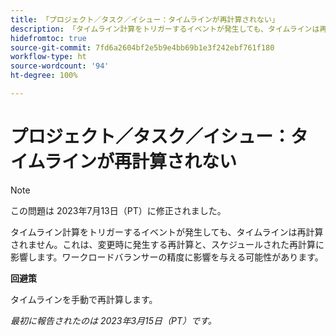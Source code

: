 ```yaml
---
title: 「プロジェクト／タスク／イシュー：タイムラインが再計算されない」
description: 「タイムライン計算をトリガーするイベントが発生しても、タイムラインは再計算されません。これは、変更時に発生する再計算と、スケジュールされた再計算に影響します。これは、ワークロードバランサーの精度に影響を与える可能性があります。」
hidefromtoc: true
source-git-commit: 7fd6a2604bf2e5b9e4bb69b1e3f242ebf761f180
workflow-type: ht
source-wordcount: '94'
ht-degree: 100%

---
```



# プロジェクト／タスク／イシュー：タイムラインが再計算されない

>[!NOTE]
>
>この問題は 2023年7月13日（PT）に修正されました。

タイムライン計算をトリガーするイベントが発生しても、タイムラインは再計算されません。これは、変更時に発生する再計算と、スケジュールされた再計算に影響します。ワークロードバランサーの精度に影響を与える可能性があります。

**回避策**

タイムラインを手動で再計算します。

_最初に報告されたのは 2023年3月15日（PT）です。_

